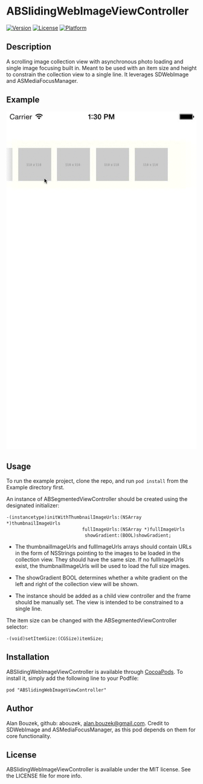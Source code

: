 # ABSlidingWebImageViewController

[![Version](https://img.shields.io/cocoapods/v/ABSlidingWebImageViewController.svg?style=flat)](http://cocoadocs.org/docsets/ABSlidingWebImageViewController)
[![License](https://img.shields.io/cocoapods/l/ABSlidingWebImageViewController.svg?style=flat)](http://cocoadocs.org/docsets/ABSlidingWebImageViewController)
[![Platform](https://img.shields.io/cocoapods/p/ABSlidingWebImageViewController.svg?style=flat)](http://cocoadocs.org/docsets/ABSlidingWebImageViewController)

## Description

A scrolling image collection view with asynchronous photo loading and single image focusing built in. Meant to be used with an item size and height to constrain the collection view to a single line. It leverages SDWebImage and ASMediaFocusManager.

## Example

![alt tag](https://www.github.com/abouzek/ABSlidingWebImageViewController/raw/master/example.gif)

## Usage

To run the example project, clone the repo, and run `pod install` from the Example directory first.

An instance of ABSegmentedViewController should be created using the designated initializer:

	-(instancetype)initWithThumbnailImageUrls:(NSArray *)thumbnailImageUrls
                                fullImageUrls:(NSArray *)fullImageUrls
                                 showGradient:(BOOL)showGradient;
                 
* The thumbnailImageUrls and fullImageUrls arrays should contain URLs in the form of NSStrings pointing to the images to be loaded in the collection view. They should have the same size. If no fullImageUrls exist, the thumbnailImageUrls will be used to load the full size images.

* The showGradient BOOL determines whether a white gradient on the left and right of the collection view will be shown.

* The instance should be added as a child view controller and the frame should be manually set. The view is intended to be constrained to a single line. 

The item size can be changed with the ABSegmentedViewController selector:

	-(void)setItemSize:(CGSize)itemSize;

## Installation

ABSlidingWebImageViewController is available through [CocoaPods](http://cocoapods.org). To install
it, simply add the following line to your Podfile:

    pod "ABSlidingWebImageViewController"

## Author

Alan Bouzek, github: abouzek, alan.bouzek@gmail.com.
Credit to SDWebImage and ASMediaFocusManager, as this pod depends on them for core functionality.

## License

ABSlidingWebImageViewController is available under the MIT license. See the LICENSE file for more info.
